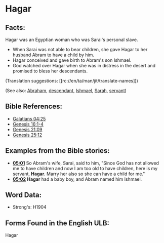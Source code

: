 # Hagar

## Facts:

Hagar was an Egyptian woman who was Sarai's personal slave.

* When Sarai was not able to bear children, she gave Hagar to her husband Abram to have a child by him.
* Hagar conceived and gave birth to Abram's son Ishmael.
* God watched over Hagar when she was in distress in the desert and promised to bless her descendants.

(Translation suggestions: [[rc://en/ta/man/jit/translate-names]])

(See also: [Abraham](../names/abraham.md), [descendant](../other/descendant.md), [Ishmael](../names/ishmael.md), [Sarah](../names/sarah.md), [servant](../other/servant.md))

## Bible References:

* [Galatians 04:25](rc://en/tn/help/gal/04/25)
* [Genesis 16:1-4](rc://en/tn/help/gen/16/01)
* [Genesis 21:09](rc://en/tn/help/gen/21/09)
* [Genesis 25:12](rc://en/tn/help/gen/25/12)

## Examples from the Bible stories:

* __[05:01](rc://en/tn/help/obs/05/01)__ So Abram's wife, Sarai, said to him, "Since God has not allowed me to have children and now I am too old to have children, here is my servant, __Hagar__. Marry her also so she can have a child for me."
* __[05:02](rc://en/tn/help/obs/05/02)__ __Hagar__ had a baby boy, and Abram named him Ishmael.

## Word Data:

* Strong's: H1904

## Forms Found in the English ULB:

Hagar
